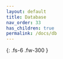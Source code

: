 ```yaml
---
layout: default
title: Database
nav_order: 33
has_children: true
permalink: /docs/db
---
```


{: .fs-6 .fw-300 }
